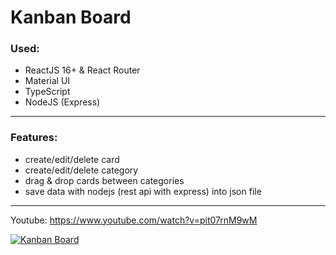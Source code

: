 # Kanban Board

### Used: 
  * ReactJS 16+ & React Router
  * Material UI
  * TypeScript
  * NodeJS (Express)
----------------------------------------

### Features: 
  * create/edit/delete card
  * create/edit/delete category
  * drag & drop cards between categories
  * save data with nodejs (rest api with express) into json file

----------------------------------------

Youtube: https://www.youtube.com/watch?v=pit07rnM9wM


[![Kanban Board](http://img.youtube.com/vi/pit07rnM9wM/0.jpg)](http://www.youtube.com/watch?v=pit07rnM9wM)

